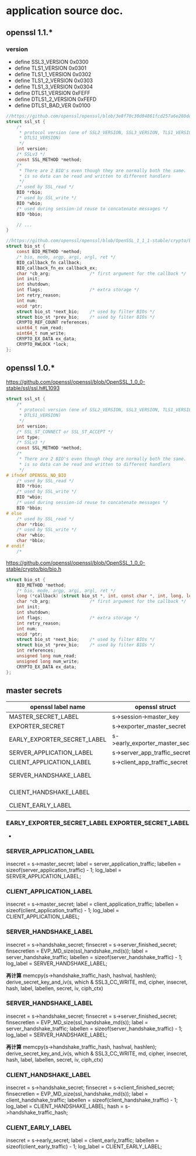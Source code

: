 # application source doc.

## openssl 1.1.*
### version
* define SSL3_VERSION                    0x0300
* define TLS1_VERSION                    0x0301
* define TLS1_1_VERSION                  0x0302
* define TLS1_2_VERSION                  0x0303
* define TLS1_3_VERSION                  0x0304
* define DTLS1_VERSION                   0xFEFF
* define DTLS1_2_VERSION                 0xFEFD
* define DTLS1_BAD_VER                   0x0100

```c
//https://github.com/openssl/openssl/blob/3e8f70c30d84861fcd257a6e280dc49e104eb145/ssl/ssl_local.h#L1068
struct ssl_st {
    /*
     * protocol version (one of SSL2_VERSION, SSL3_VERSION, TLS1_VERSION,
     * DTLS1_VERSION)
     */
    int version;
    /* SSLv3 */
    const SSL_METHOD *method;
    /*
     * There are 2 BIO's even though they are normally both the same.  This
     * is so data can be read and written to different handlers
     */
    /* used by SSL_read */
    BIO *rbio;
    /* used by SSL_write */
    BIO *wbio;
    /* used during session-id reuse to concatenate messages */
    BIO *bbio;

    // ...
}

//https://github.com/openssl/openssl/blob/OpenSSL_1_1_1-stable/crypto/bio/bio_local.h
struct bio_st {
    const BIO_METHOD *method;
    /* bio, mode, argp, argi, argl, ret */
    BIO_callback_fn callback;
    BIO_callback_fn_ex callback_ex;
    char *cb_arg;               /* first argument for the callback */
    int init;
    int shutdown;
    int flags;                  /* extra storage */
    int retry_reason;
    int num;
    void *ptr;
    struct bio_st *next_bio;    /* used by filter BIOs */
    struct bio_st *prev_bio;    /* used by filter BIOs */
    CRYPTO_REF_COUNT references;
    uint64_t num_read;
    uint64_t num_write;
    CRYPTO_EX_DATA ex_data;
    CRYPTO_RWLOCK *lock;
};
```


## openssl  1.0.*
https://github.com/openssl/openssl/blob/OpenSSL_1_0_0-stable/ssl/ssl.h#L1093
```c
struct ssl_st {
    /*
     * protocol version (one of SSL2_VERSION, SSL3_VERSION, TLS1_VERSION,
     * DTLS1_VERSION)
     */
    int version;
    /* SSL_ST_CONNECT or SSL_ST_ACCEPT */
    int type;
    /* SSLv3 */
    const SSL_METHOD *method;
    /*
     * There are 2 BIO's even though they are normally both the same.  This
     * is so data can be read and written to different handlers
     */
# ifndef OPENSSL_NO_BIO
    /* used by SSL_read */
    BIO *rbio;
    /* used by SSL_write */
    BIO *wbio;
    /* used during session-id reuse to concatenate messages */
    BIO *bbio;
# else
    /* used by SSL_read */
    char *rbio;
    /* used by SSL_write */
    char *wbio;
    char *bbio;
# endif
    /*
```


https://github.com/openssl/openssl/blob/OpenSSL_1_0_0-stable/crypto/bio/bio.h
```c
struct bio_st {
    BIO_METHOD *method;
    /* bio, mode, argp, argi, argl, ret */
    long (*callback) (struct bio_st *, int, const char *, int, long, long);
    char *cb_arg;               /* first argument for the callback */
    int init;
    int shutdown;
    int flags;                  /* extra storage */
    int retry_reason;
    int num;
    void *ptr;
    struct bio_st *next_bio;    /* used by filter BIOs */
    struct bio_st *prev_bio;    /* used by filter BIOs */
    int references;
    unsigned long num_read;
    unsigned long num_write;
    CRYPTO_EX_DATA ex_data;
};
```

## master secrets 

| openssl label name          | openssl struct                  | Label Name                      | boringssl struct              |     |
|-----------------------------|---------------------------------|---------------------------------|-------------------------------|-----|
| MASTER_SECRET_LABEL         | s->session->master_key          | CLIENT_RANDOM                   | session->secret               |     |     
| EXPORTER_SECRET             | s->exporter_master_secret       | EXPORTER_SECRET                 | ssl->s3->exporter_secret      |     |     
| EARLY_EXPORTER_SECRET_LABEL | s->early_exporter_master_secret | EARLY_EXPORTER_SECRET           | -                             |     |     
| SERVER_APPLICATION_LABEL    | s->server_app_traffic_secret    | SERVER_TRAFFIC_SECRET_0         | hs->server_traffic_secret_0() |     |     
| CLIENT_APPLICATION_LABEL    | s->client_app_traffic_secret    | CLIENT_TRAFFIC_SECRET_0         | hs->client_traffic_secret_0() |     |     
| SERVER_HANDSHAKE_LABEL      |                                 | SERVER_HANDSHAKE_TRAFFIC_SECRET | hs->server_handshake_secret() |     |     
| CLIENT_HANDSHAKE_LABEL      |                                 | CLIENT_HANDSHAKE_TRAFFIC_SECRET | hs->client_handshake_secret() |     |     
| CLIENT_EARLY_LABEL          |                                 | CLIENT_EARLY_TRAFFIC_SECRET     | hs->early_traffic_secret()    |     |     

### EARLY_EXPORTER_SECRET_LABEL  EXPORTER_SECRET_LABEL
-

### SERVER_APPLICATION_LABEL
insecret = s->master_secret;
label = server_application_traffic;
labellen = sizeof(server_application_traffic) - 1;
log_label = SERVER_APPLICATION_LABEL;

### CLIENT_APPLICATION_LABEL
insecret = s->master_secret;
label = client_application_traffic;
labellen = sizeof(client_application_traffic) - 1;
log_label = CLIENT_APPLICATION_LABEL;

### SERVER_HANDSHAKE_LABEL
insecret = s->handshake_secret;
finsecret = s->server_finished_secret;
finsecretlen = EVP_MD_size(ssl_handshake_md(s));
label = server_handshake_traffic;
labellen = sizeof(server_handshake_traffic) - 1;
log_label = SERVER_HANDSHAKE_LABEL;

**再计算**
memcpy(s->handshake_traffic_hash, hashval, hashlen);
derive_secret_key_and_iv(s, which & SSL3_CC_WRITE, md, cipher,
insecret, hash, label, labellen, secret, iv,
ciph_ctx)

### SERVER_HANDSHAKE_LABEL
insecret = s->handshake_secret;
finsecret = s->server_finished_secret;
finsecretlen = EVP_MD_size(ssl_handshake_md(s));
label = server_handshake_traffic;
labellen = sizeof(server_handshake_traffic) - 1;
log_label = SERVER_HANDSHAKE_LABEL;

**再计算**
memcpy(s->handshake_traffic_hash, hashval, hashlen);
derive_secret_key_and_iv(s, which & SSL3_CC_WRITE, md, cipher,
insecret, hash, label, labellen, secret, iv,
ciph_ctx)

### CLIENT_HANDSHAKE_LABEL
insecret = s->handshake_secret;
finsecret = s->client_finished_secret;
finsecretlen = EVP_MD_size(ssl_handshake_md(s));
label = client_handshake_traffic;
labellen = sizeof(client_handshake_traffic) - 1;
log_label = CLIENT_HANDSHAKE_LABEL;
hash = s->handshake_traffic_hash;

### CLIENT_EARLY_LABEL
insecret = s->early_secret;
label = client_early_traffic;
labellen = sizeof(client_early_traffic) - 1;
log_label = CLIENT_EARLY_LABEL;